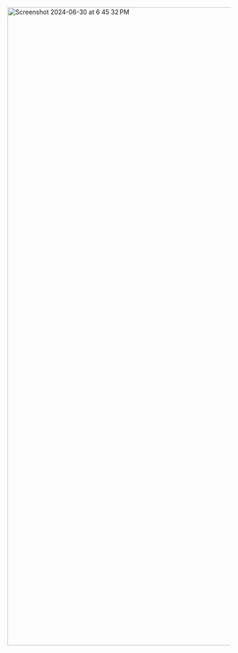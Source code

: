 <img width="1440" alt="Screenshot 2024-06-30 at 6 45 32 PM" src="https://github.com/mohidmahin20/Task-Management/assets/86875694/18fed7b3-46d0-4215-b50f-d8912f32b4ba">
